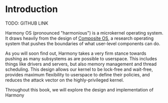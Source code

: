 # Introduction

TODO: GITHUB LINK

Harmony OS (pronounced "harmonious") is a microkernel operating system. It
draws heavily from the design of 
[Composite OS](https://github.com/gwsystems/composite), a research operating
system that pushes the boundaries of what user-level components can do.

As you will soon find out, Harmony takes a very firm stance towards pushing
as many subsystems as are possible to userspace. This includes things like
drivers and servers, but also memory management and thread scheduling. This
design allows our kernel to be lock-free and wait-free, provides maximum
flexibility to userspace to define their policies, and reduces the attack
vector on the highly-privileged kernel. 
 
Throughout this book, we will explore the design and implementation of Harmony

